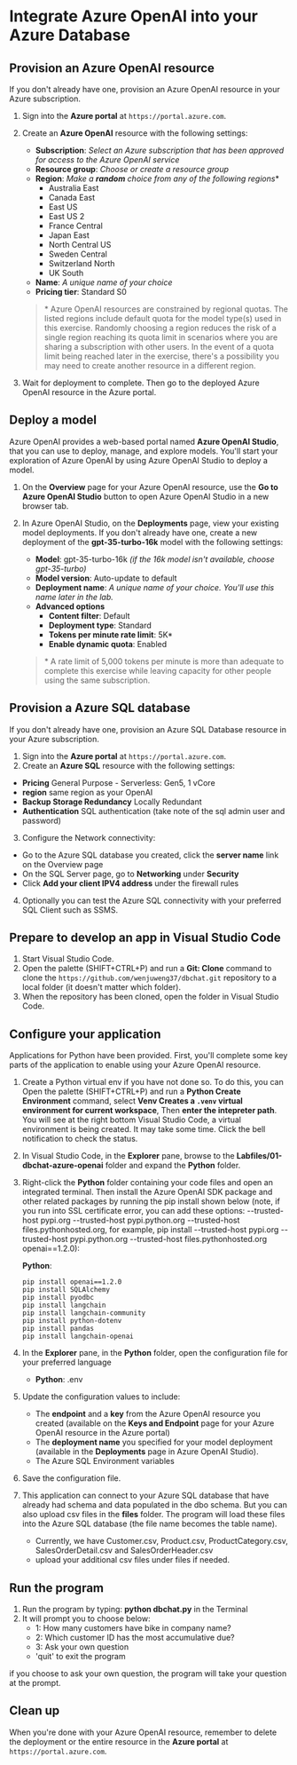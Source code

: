 

# Integrate Azure OpenAI into your Azure Database

## Provision an Azure OpenAI resource

If you don't already have one, provision an Azure OpenAI resource in your Azure subscription.

1. Sign into the **Azure portal** at `https://portal.azure.com`.
2. Create an **Azure OpenAI** resource with the following settings:
    - **Subscription**: *Select an Azure subscription that has been approved for access to the Azure OpenAI service*
    - **Resource group**: *Choose or create a resource group*
    - **Region**: *Make a **random** choice from any of the following regions*\*
        - Australia East
        - Canada East
        - East US
        - East US 2
        - France Central
        - Japan East
        - North Central US
        - Sweden Central
        - Switzerland North
        - UK South
    - **Name**: *A unique name of your choice*
    - **Pricing tier**: Standard S0

    > \* Azure OpenAI resources are constrained by regional quotas. The listed regions include default quota for the model type(s) used in this exercise. Randomly choosing a region reduces the risk of a single region reaching its quota limit in scenarios where you are sharing a subscription with other users. In the event of a quota limit being reached later in the exercise, there's a possibility you may need to create another resource in a different region.

3. Wait for deployment to complete. Then go to the deployed Azure OpenAI resource in the Azure portal.

## Deploy a model

Azure OpenAI provides a web-based portal named **Azure OpenAI Studio**, that you can use to deploy, manage, and explore models. You'll start your exploration of Azure OpenAI by using Azure OpenAI Studio to deploy a model.

1. On the **Overview** page for your Azure OpenAI resource, use the **Go to Azure OpenAI Studio** button to open Azure OpenAI Studio in a new browser tab.
2. In Azure OpenAI Studio, on the **Deployments** page, view your existing model deployments. If you don't already have one, create a new deployment of the **gpt-35-turbo-16k** model with the following settings:
    - **Model**: gpt-35-turbo-16k *(if the 16k model isn't available, choose gpt-35-turbo)*
    - **Model version**: Auto-update to default
    - **Deployment name**: *A unique name of your choice. You'll use this name later in the lab.*
    - **Advanced options**
        - **Content filter**: Default
        - **Deployment type**: Standard
        - **Tokens per minute rate limit**: 5K\*
        - **Enable dynamic quota**: Enabled

    > \* A rate limit of 5,000 tokens per minute is more than adequate to complete this exercise while leaving capacity for other people using the same subscription.

## Provision a Azure SQL database
If you don't already have one, provision an Azure SQL Database resource in your Azure subscription.

1. Sign into the **Azure portal** at `https://portal.azure.com`.
2. Create an **Azure SQL** resource with the following settings:
- **Pricing** General Purpose - Serverless: Gen5, 1 vCore
- **region** same region as your OpenAI
- **Backup Storage Redundancy** Locally Redundant
- **Authentication** SQL authentication (take note of the sql admin user and password)
3. Configure the Network connectivity: 
- Go to the Azure SQL database you created, click the **server name** link on the Overview page
- On the SQL Server page, go to **Networking** under **Security**
- Click **Add your client IPV4 address** under the firewall rules
4. Optionally you can test the Azure SQL connectivity with your preferred SQL Client such as SSMS. 

## Prepare to develop an app in Visual Studio Code


1. Start Visual Studio Code.
2. Open the palette (SHIFT+CTRL+P) and run a **Git: Clone** command to clone the `https://github.com/wenjuweng37/dbchat.git` repository to a local folder (it doesn't matter which folder).
3. When the repository has been cloned, open the folder in Visual Studio Code.



## Configure your application

Applications for Python have been provided. First, you'll complete some key parts of the application to enable using your Azure OpenAI resource.

1. Create a Python virtual env if you have not done so. To do this, you can Open the palette (SHIFT+CTRL+P) and run a **Python Create Environment** command, select **Venv Creates a `.venv` virtual environment for current workspace**, Then **enter the intepreter path**. You will see at the right bottom Visual Studio Code, a virtual environment is being created. It may take some time. Click the bell notification to check the status. 
2. In Visual Studio Code, in the **Explorer** pane, browse to the **Labfiles/01-dbchat-azure-openai** folder and expand the **Python** folder.
3. Right-click the **Python** folder containing your code files and open an integrated terminal. Then install the Azure OpenAI SDK package and other related packages by running the pip install shown below (note, if you run into SSL certificate error, you can add these options:  --trusted-host pypi.org --trusted-host pypi.python.org --trusted-host files.pythonhosted.org, for example, pip install --trusted-host pypi.org --trusted-host pypi.python.org --trusted-host files.pythonhosted.org openai==1.2.0):


    **Python**:

    ```
    pip install openai==1.2.0
    pip install SQLAlchemy
    pip install pyodbc
    pip install langchain
    pip install langchain-community
    pip install python-dotenv
    pip install pandas
    pip install langchain-openai
    ```

4. In the **Explorer** pane, in the **Python** folder, open the configuration file for your preferred language

    - **Python**: .env
    
5. Update the configuration values to include:
    - The  **endpoint** and a **key** from the Azure OpenAI resource you created (available on the **Keys and Endpoint** page for your Azure OpenAI resource in the Azure portal)
    - The **deployment name** you specified for your model deployment (available in the **Deployments** page in Azure OpenAI Studio).
    - The Azure SQL Environment variables
6. Save the configuration file.
7. This application can connect to your Azure SQL database that have already had schema and data populated in the dbo schema. But you can also upload csv files in the **files** folder. The program will load these files into the Azure SQL database (the file name becomes the table name).
    - Currently, we have Customer.csv, Product.csv, ProductCategory.csv, SalesOrderDetail.csv and SalesOrderHeader.csv
    - upload your additional csv files under files if needed. 

## Run the program
1. Run the program by typing: **python dbchat.py** in the Terminal
2. It will prompt you to choose below:
    - 1: How many customers have bike in company name?
    - 2: Which customer ID has the most accumulative due?
    - 3: Ask your own question
    - 'quit' to exit the program

if you choose to ask your own question, the program will take your question at the prompt. 


## Clean up

When you're done with your Azure OpenAI resource, remember to delete the deployment or the entire resource in the **Azure portal** at `https://portal.azure.com`.
